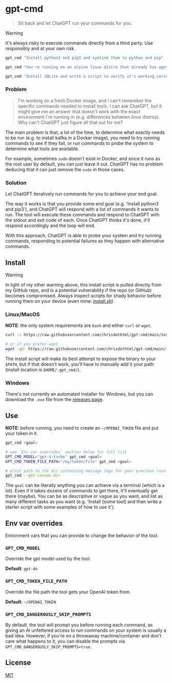 # gpt-cmd

> Sit back and let ChatGPT run your commands for you.

> [!WARNING]
> It's always risky to execute commands directly from a third party. Use responsibly and at your own risk.

```sh
gpt_cmd "Install python3 and pip3 and symlink them to python and pip"

gpt_cmd "You're running on an alpine linux distro that already has wget and bash installed. Install kafka"

gpt_cmd "Install SQLite and write a script to verify it's working correctly"
```

### Problem

> I'm working on a fresh Docker image, and I can't remember the specific commands needed to install tools. I can ask ChatGPT, but it might give me an answer that doesn't work with the exact environment I'm running in (e.g. differences between linux distros). Why can't ChatGPT just figure all that out for me?

The main problem is that, a lot of the time, to determine what exactly needs to be run (e.g. to install kafka in a Docker image), you need to try running commands to see if they fail, or run commands to probe the system to determine what tools are available.

For example, sometimes `sudo` doesn't exist in Docker, and since it runs as the root user by default, you can just leave it out. ChatGPT has no problem deducing that it can just remove the `sudo` in those cases.

### Solution

Let ChatGPT iteratively run commands for you to achieve your end goal.

The way it works is that you provide some end goal (e.g. 'Install python3 and pip3'), and ChatGPT will respond with a list of commands it wants to run. The tool will execute these commands and respond to ChatGPT with the stdout and exit code of each. Once ChatGPT thinks it's done, it'll respond accordingly and the loop will end.

With this approach, ChatGPT is able to probe your system and try running commands, responding to potential failures as they happen with alternative commands.

## Install

> [!WARNING]
> In light of my other warning above, this install script is pulled directly from my GitHub repo, and is a potential vulnerability if the repo (or GitHub) becomes compromised. Always inspect scripts for shady behavior before running them on your device (even mine: [install.sh](https://raw.githubusercontent.com/chrisdothtml/gpt-cmd/main/install.sh)).

### Linux/MacOS

**NOTE**: the only system requirements are `bash` and either `curl` or `wget`.

```sh
curl -s https://raw.githubusercontent.com/chrisdothtml/gpt-cmd/main/install.sh | bash

# or if you prefer wget
wget -qO- https://raw.githubusercontent.com/chrisdothtml/gpt-cmd/main/install.sh | bash
```

The install script will make its best attempt to expose the binary to your `$PATH`, but if that doesn't work, you'll have to manually add it your path (install location is `$HOME/.gpt_cmd/`).

### Windows

There's not currently an automated installer for Windows, but you can download the `.exe` file from the [releases page](https://github.com/chrisdothtml/gpt-cmd/releases).

## Use

**NOTE**: before running, you need to create an `~/OPENAI_TOKEN` file and put your token in it.

```sh
gpt_cmd <goal>

# see `Env var overrides` section below for full list
GPT_CMD_MODEL="gpt-4-turbo" gpt_cmd <goal>
GPT_CMD_TOKEN_FILE_PATH="/my/token/file" gpt_cmd <goal>

# print path to the dir containing message logs for your previous runs
gpt_cmd --get-convos-dir
```

The `goal` can be literally anything you can achieve via a terminal (which is a lot). Even if it takes dozens of commands to get there, it'll eventually get there (maybe). You can be as descriptive or vague as you want, and list as many different tasks as you want (e.g. 'Install [some tool] and then write a starter script with some examples of how to use it').

## Env var overrides

Enironment vars that you can provide to change the behavior of the tool.

### `GPT_CMD_MODEL`

Override the gpt model used by the tool.

**Default**: `gpt-4o`

### `GPT_CMD_TOKEN_FILE_PATH`

Override the file path the tool gets your OpenAI token from.

**Default**: `~/OPENAI_TOKEN`

### `GPT_CMD_DANGEROUSLY_SKIP_PROMPTS`

By default, the tool will prompt you before running each command, as giving an AI unfettered access to run commands on your system is usually a bad idea. However, if you're on a throwaway machine/container and don't care what happens to it, you can disable the prompts via `GPT_CMD_DANGEROUSLY_SKIP_PROMPTS=true`.

## License

[MIT](license)
